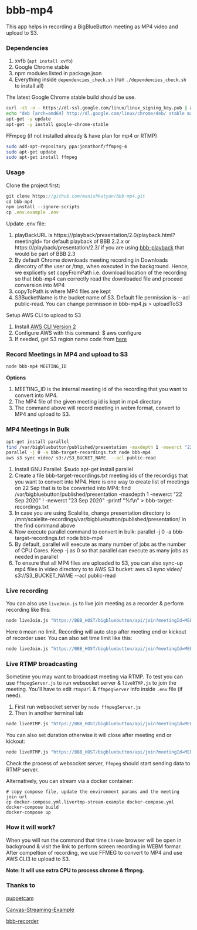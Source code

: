 # bbb-mp4

This app helps in recording a BigBlueButton meeting as MP4 video and upload to S3.

### Dependencies

1. xvfb (`apt install xvfb`)
2. Google Chrome stable
3. npm modules listed in package.json
4. Everything inside `dependencies_check.sh` (run `./dependencies_check.sh` to install all)

The latest Google Chrome stable build should be use.

```sh
curl -sS -o - https://dl-ssl.google.com/linux/linux_signing_key.pub | apt-key add
echo "deb [arch=amd64] http://dl.google.com/linux/chrome/deb/ stable main" > /etc/apt/sources.list.d/google-chrome.list
apt-get -y update
apt-get -y install google-chrome-stable
```

FFmpeg (if not installed already & have plan for mp4 or RTMP)
```sh
sudo add-apt-repository ppa:jonathonf/ffmpeg-4
sudo apt-get update
sudo apt-get install ffmpeg
```

### Usage

Clone the project first:

```javascript
git clone https://github.com/manishkatyan/bbb-mp4.git
cd bbb-mp4
npm install --ignore-scripts
cp .env.example .env
```

Update .env file:
1) playBackURL is https://<domain>/playback/presentation/2.0/playback.html?meetingId= for default playback of BBB 2.2.x or https://<domain>/playback/presentation/2.3/ if you are using [bbb-playback](https://github.com/bigbluebutton/bbb-playback) that would be part of BBB 2.3
2) By default Chrome downloads meeting recording in Downloads direcotry of the user or /tmp, when executed in the background. Hence, we explicetly set copyFromPath i.e. download location of the recording so that bbb-mp4 can correctly read the downloaded file and proceed conversion into MP4   
3) copyToPath is where MP4 files are kept
4) S3BucketName is the bucket name of S3. Default file permission is --acl public-read. You can change permisson in bbb-mp4.js > uploadToS3

Setup AWS CLI to upload to S3
1) Install [AWS CLI Version 2](https://docs.aws.amazon.com/cli/latest/userguide/cli-chap-install.html)
2) Configure AWS with this command: $ aws configure
3) If needed, get S3 region name code from [here](https://docs.aws.amazon.com/general/latest/gr/rande.html#s3_region)

### Record Meetings in MP4 and upload to S3

```sh
node bbb-mp4 MEETING_ID
```

**Options**

1) MEETING_ID is the internal meeting id of the recording that you want to convert into MP4. 
2) The MP4 file of the given meeting id is kept in mp4 directory
3) The command above will record meeting in webm format, convert to MP4 and upload to S3. 

### MP4 Meetings in Bulk

```sh
apt-get install parallel
find /var/bigbluebutton/published/presentation -maxdepth 1 -newerct "22 Sep 2020" ! -newerct "23 Sep 2020" -printf "%f\n" > bbb-target-recordings.txt
parallel -j 0 -a bbb-target-recordings.txt node bbb-mp4
aws s3 sync video/ s3://S3_BUCKET_NAME  --acl public-read
```

1) Install GNU Parallel: $sudo apt-get install parallel
2) Create a file bbb-target-recordings.txt meeting ids of the recordigs that you want to convert into MP4. Here is one way to create list of meetings on 22 Sep that is to be converted into MP4: find /var/bigbluebutton/published/presentation -maxdepth 1 -newerct "22 Sep 2020" ! -newerct "23 Sep 2020" -printf "%f\n" > bbb-target-recordings.txt
4) In case you are using Scalelite, change presentation directory to /mnt/scalelite-recordings/var/bigbluebutton/published/presentation/ in the find command above
5) Now execute parallel command to convert in bulk: parallel -j 0 -a bbb-target-recordings.txt node bbb-mp4 
6) By default, parallel will execute as many number of jobs as the number of CPU Cores. Keep -j as 0 so that parallel can execute as many jobs as needed in parallel
7) To ensure that all MP4 files are uploaded to S3, you can also sync-up mp4 files in video directory to to AWS S3 bucket:  aws s3 sync video/ s3://S3_BUCKET_NAME  --acl public-read


### Live recording

You can also use `liveJoin.js` to live join meeting as a recorder & perform recording like this:

```sh
node liveJoin.js "https://BBB_HOST/bigbluebutton/api/join?meetingId=MEETING_ID...." liveRecord.webm 0 true
```
Here `0` mean no limit. Recording will auto stop after meeting end or kickout of recorder user. You can also set time limit like this:

```sh
node liveJoin.js "https://BBB_HOST/bigbluebutton/api/join?meetingId=MEETING_ID...." liveRecord.webm 60 true
```

### Live RTMP broadcasting

Sometime you may want to broadcast meeting via RTMP. To test you can use `ffmpegServer.js` to run websocket server & `liveRTMP.js` to join the meeting. You'll have to edit `rtmpUrl` & `ffmpegServer` info inside `.env` file (if need).


1) First run websocket server by `node ffmpegServer.js`
2) Then in another terminal tab

```sh
node liveRTMP.js "https://BBB_HOST/bigbluebutton/api/join?meetingId=MEETING_ID...."
```
You can also set duration otherwise it will close after meeting end or kickout:

```sh
node liveRTMP.js "https://BBB_HOST/bigbluebutton/api/join?meetingId=MEETING_ID...." 20
```

Check the process of websocket server, `ffmpeg` should start sending data to RTMP server.

Alternatively, you can stream via a docker container:

```
# copy compose file, update the environment params and the meeting join url
cp docker-compose.yml.livertmp-stream-example docker-compose.yml
docker-compose build
docker-compose up
```

### How it will work?
When you will run the command that time `Chrome` browser will be open in background & visit the link to perform screen recording in WEBM formar. After compeltion of recording, we use FFMEG to convert to MP4 and use AWS CLI3 to upload to S3.

**Note: It will use extra CPU to process chrome & ffmpeg.**



### Thanks to

[puppetcam](https://github.com/muralikg/puppetcam)

[Canvas-Streaming-Example](https://github.com/fbsamples/Canvas-Streaming-Example)

[bbb-recorder](https://github.com/jibon57/bbb-recorder)
